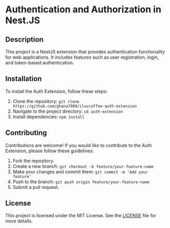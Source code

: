 
# Authentication and Authorization in Nest.JS

## Description

This project is a NestJS extension that provides authentication functionality for web applications. It includes features such as user registration, login, and token-based authentication.

## Installation

To install the Auth Extension, follow these steps:

1. Clone the repository: `git clone https://github.com/ghana7989/iluvcoffee-auth-extension`
2. Navigate to the project directory: `cd auth-extension`
3. Install dependencies: `npm install`

## Contributing

Contributions are welcome! If you would like to contribute to the Auth Extension, please follow these guidelines:

1. Fork the repository.
2. Create a new branch: `git checkout -b feature/your-feature-name`
3. Make your changes and commit them: `git commit -m 'Add your feature'`
4. Push to the branch: `git push origin feature/your-feature-name`
5. Submit a pull request.

## License

This project is licensed under the MIT License. See the [LICENSE](LICENSE) file for more details.
